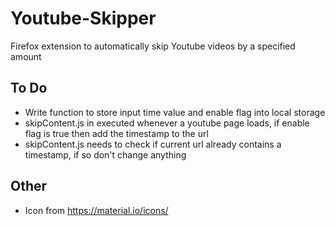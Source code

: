 # Youtube-Skipper
Firefox extension to automatically skip Youtube videos by a specified amount

## To Do

- Write function to store input time value and enable flag into local storage
- skipContent.js in executed whenever a youtube page loads, if enable flag is true then add the timestamp to the url
- skipContent.js needs to check if current url already contains a timestamp, if so don't change anything


## Other

- Icon from https://material.io/icons/
